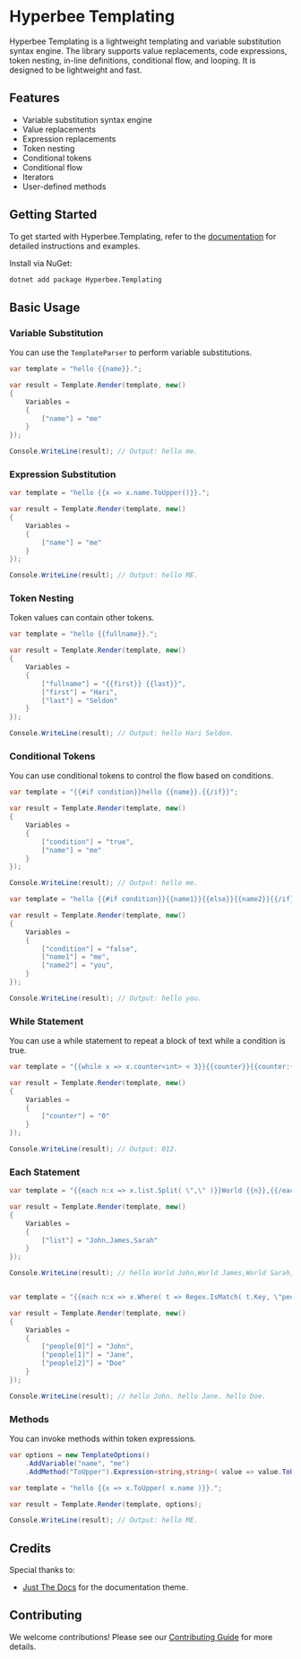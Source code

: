 # Hyperbee Templating

Hyperbee Templating is a lightweight templating and variable substitution syntax engine. The library supports value replacements, 
code expressions, token nesting, in-line definitions, conditional flow, and looping. It is designed to be lightweight and fast.

## Features

* Variable substitution syntax engine
* Value replacements
* Expression replacements
* Token nesting
* Conditional tokens
* Conditional flow
* Iterators
* User-defined methods

## Getting Started

To get started with Hyperbee.Templating, refer to the [documentation](https://stillpoint-software.github.io/hyperbee.templating) for 
detailed instructions and examples. 

Install via NuGet:

```bash
dotnet add package Hyperbee.Templating
```

## Basic Usage

### Variable Substitution

You can use the `TemplateParser` to perform variable substitutions.

```csharp
var template = "hello {{name}}.";

var result = Template.Render(template, new()
{
    Variables =
    {
        ["name"] = "me"
    }
});

Console.WriteLine(result); // Output: hello me.
```

### Expression Substitution

```csharp
var template = "hello {{x => x.name.ToUpper()}}.";

var result = Template.Render(template, new()
{
    Variables =
    {
        ["name"] = "me"
    }
});

Console.WriteLine(result); // Output: hello ME.
```

### Token Nesting

Token values can contain other tokens.

```csharp
var template = "hello {{fullname}}.";

var result = Template.Render(template, new()
{
    Variables =
    {
        ["fullname"] = "{{first}} {{last}}",
        ["first"] = "Hari",
        ["last"] = "Seldon"
    }
});

Console.WriteLine(result); // Output: hello Hari Seldon.
```

### Conditional Tokens

You can use conditional tokens to control the flow based on conditions.

```csharp
var template = "{{#if condition}}hello {{name}}.{{/if}}";

var result = Template.Render(template, new()
{
    Variables =
    {
        ["condition"] = "true",
        ["name"] = "me"
    }
});

Console.WriteLine(result); // Output: hello me.
```

```csharp
var template = "hello {{#if condition}}{{name1}}{{else}}{{name2}}{{/if}}.";

var result = Template.Render(template, new()
{
    Variables =
    {
        ["condition"] = "false",
        ["name1"] = "me",
        ["name2"] = "you",
    }
});

Console.WriteLine(result); // Output: hello you.
```

### While Statement

You can use a while statement to repeat a block of text while a condition is true.

```csharp
var template = "{{while x => x.counter<int> < 3}}{{counter}}{{counter:{{x => x.counter<int> + 1}}}}{{/while}}";

var result = Template.Render(template, new()
{
    Variables =
    {
        ["counter"] = "0"
    }
});

Console.WriteLine(result); // Output: 012. 
```

### Each Statement

```csharp
var template = "{{each n:x => x.list.Split( \",\" )}}World {{n}},{{/each}}";

var result = Template.Render(template, new()
{
    Variables = 
    { 
        ["list"] = "John,James,Sarah" 
    }
});

Console.WriteLine(result); // hello World John,World James,World Sarah,. 
```

```csharp

var template = "{{each n:x => x.Where( t => Regex.IsMatch( t.Key, \"people*\" ) ).Select( t => t.Value )}}hello {{n}}. {{/each}}";

var result = Template.Render(template, new()
{
    Variables = 
    {
        ["people[0]"] = "John",
        ["people[1]"] = "Jane",
        ["people[2]"] = "Doe"
    }
});

Console.WriteLine(result); // hello John. hello Jane. hello Doe. 
```

### Methods

You can invoke methods within token expressions.

```csharp
var options = new TemplateOptions()
    .AddVariable("name", "me")
    .AddMethod("ToUpper").Expression<string,string>( value => value.ToUpper() );

var template = "hello {{x => x.ToUpper( x.name )}}.";

var result = Template.Render(template, options);

Console.WriteLine(result); // Output: hello ME.
```

## Credits

Special thanks to:

- [Just The Docs](https://github.com/just-the-docs/just-the-docs) for the documentation theme.

## Contributing

We welcome contributions! Please see our [Contributing Guide](https://github.com/Stillpoint-Software/.github/blob/main/.github/CONTRIBUTING.md) for more details.